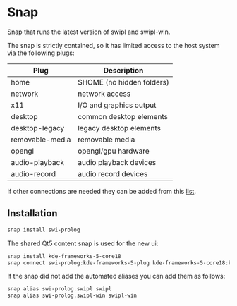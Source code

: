 # Snap

Snap that runs the latest version of swipl and swipl-win.

The snap is strictly contained, so it has limited access to the host system via the following plugs:

| Plug              | Description               |
| ----------------- | ------------------------- |
| home              | $HOME (no hidden folders) |
| network           | network access            |
| x11               | I/O and graphics output   |
| desktop           | common desktop elements   |
| desktop-legacy    | legacy desktop elements   |
| removable-media   | removable media           |
| opengl            | opengl/gpu hardware       |
| audio-playback    | audio playback devices    |
| audio-record      | audio record devices      |

If other connections are needed they can be added from this [list](https://snapcraft.io/docs/supported-interfaces).

## Installation
```sh
snap install swi-prolog
```

The shared Qt5 content snap is used for the new ui:
```sh
snap install kde-frameworks-5-core18
snap connect swi-prolog:kde-frameworks-5-plug kde-frameworks-5-core18:kde-frameworks-5-core18-slot
```

If the snap did not add the automated aliases you can add them as follows:
```sh
snap alias swi-prolog.swipl swipl
snap alias swi-prolog.swipl-win swipl-win
```

